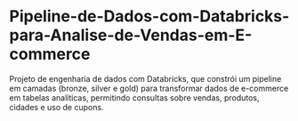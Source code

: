 # Pipeline-de-Dados-com-Databricks-para-Analise-de-Vendas-em-E-commerce
Projeto de engenharia de dados com Databricks, que constrói um pipeline em camadas (bronze, silver e gold) para transformar dados de e-commerce em tabelas analíticas, permitindo consultas sobre vendas, produtos, cidades e uso de cupons.
